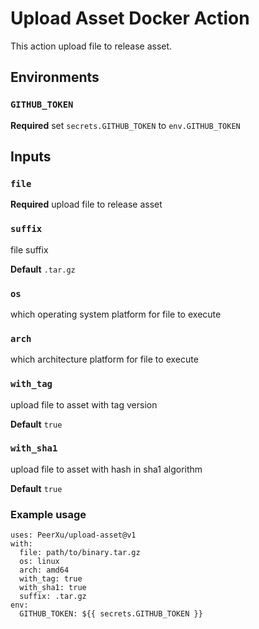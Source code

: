 # Upload Asset Docker Action

This action upload file to release asset.

## Environments

### `GITHUB_TOKEN`

**Required** set `secrets.GITHUB_TOKEN` to `env.GITHUB_TOKEN`

## Inputs

### `file`

**Required** upload file to release asset

### `suffix`

file suffix

**Default** `.tar.gz`

### `os`

which operating system platform for file to execute

### `arch`

which architecture platform for file to execute

### `with_tag`

upload file to asset with tag version

**Default** `true`

### `with_sha1`

upload file to asset with hash in sha1 algorithm

**Default** `true`

### Example usage

    uses: PeerXu/upload-asset@v1
    with:
      file: path/to/binary.tar.gz
      os: linux
      arch: amd64
      with_tag: true
      with_sha1: true
      suffix: .tar.gz
    env:
      GITHUB_TOKEN: ${{ secrets.GITHUB_TOKEN }}
